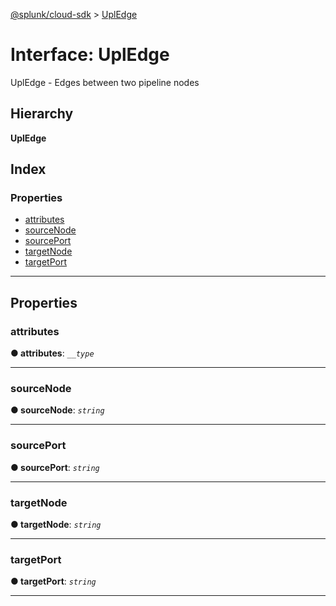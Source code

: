 [@splunk/cloud-sdk](../README.md) > [UplEdge](../interfaces/upledge.md)

# Interface: UplEdge

UplEdge - Edges between two pipeline nodes

## Hierarchy

**UplEdge**

## Index

### Properties

* [attributes](upledge.md#attributes)
* [sourceNode](upledge.md#sourcenode)
* [sourcePort](upledge.md#sourceport)
* [targetNode](upledge.md#targetnode)
* [targetPort](upledge.md#targetport)

---

## Properties

<a id="attributes"></a>

###  attributes

**● attributes**: *`__type`*

___
<a id="sourcenode"></a>

###  sourceNode

**● sourceNode**: *`string`*

___
<a id="sourceport"></a>

###  sourcePort

**● sourcePort**: *`string`*

___
<a id="targetnode"></a>

###  targetNode

**● targetNode**: *`string`*

___
<a id="targetport"></a>

###  targetPort

**● targetPort**: *`string`*

___

